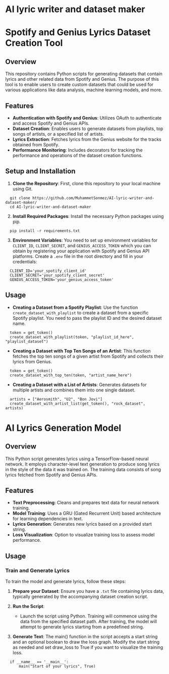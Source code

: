 # AI lyric writer and dataset maker

# Spotify and Genius Lyrics Dataset Creation Tool

## Overview

This repository contains Python scripts for generating datasets that contain lyrics and other related data from Spotify and Genius. The purpose of this tool is to enable users to create custom datasets that could be used for various applications like data analysis, machine learning models, and more.

## Features

- **Authentication with Spotify and Genius**: Utilizes OAuth to authenticate and access Spotify and Genius APIs.
- **Dataset Creation**: Enables users to generate datasets from playlists, top songs of artists, or a specified list of artists.
- **Lyrics Extraction**: Fetches lyrics from the Genius website for the tracks obtained from Spotify.
- **Performance Monitoring**: Includes decorators for tracking the performance and operations of the dataset creation functions.

## Setup and Installation

1. **Clone the Repository**: First, clone this repository to your local machine using Git.

```
  git clone https://github.com/MuhammetSonmez/AI-lyric-writer-and-dataset-maker/
  cd AI-lyric-writer-and-dataset-maker
```

2. **Install Required Packages**: Install the necessary Python packages using pip.
```
  pip install -r requirements.txt
```

3. **Environment Variables**: You need to set up environment variables for `CLIENT_ID`, `CLIENT_SECRET`, and `GENIUS_ACCESS_TOKEN` which you can obtain by registering your application with Spotify and Genius API platforms.
Create a `.env` file in the root directory and fill in your credentials:

```
  CLIENT_ID='your_spotify_client_id'
  CLIENT_SECRET='your_spotify_client_secret'
  GENIUS_ACCESS_TOKEN='your_genius_access_token'
```

## Usage

- **Creating a Dataset from a Spotify Playlist**:
Use the function `create_dataset_with_playlist` to create a dataset from a specific Spotify playlist. You need to pass the playlist ID and the desired dataset name.

```
  token = get_token()
  create_dataset_with_playlist(token, "playlist_id_here", "playlist_dataset")
```

- **Creating a Dataset with Top Ten Songs of an Artist**:
This function fetches the top ten songs of a given artist from Spotify and collects their lyrics from Genius.
```
  token = get_token()
  create_dataset_with_top_ten(token, "artist_name_here")
```

- **Creating a Dataset with a List of Artists**:
Generates datasets for multiple artists and combines them into one single dataset.

```
  artists = ["Aerosmith", "U2", "Bon Jovi"]
  create_dataset_with_artist_list(get_token(), "rock_dataset", artists)
```

# AI Lyrics Generation Model

## Overview

This Python script generates lyrics using a TensorFlow-based neural network. It employs character-level text generation to produce song lyrics in the style of the data it was trained on. The training data consists of song lyrics fetched from Spotify and Genius APIs.

## Features

- **Text Preprocessing**: Cleans and prepares text data for neural network training.
- **Model Training**: Uses a GRU (Gated Recurrent Unit) based architecture for learning dependencies in text.
- **Lyrics Generation**: Generates new lyrics based on a provided start string.
- **Loss Visualization**: Option to visualize training loss to assess model performance.

## Usage

### Train and Generate Lyrics
To train the model and generate lyrics, follow these steps:

1. **Prepare your Dataset**: Ensure you have a `.txt` file containing lyrics data, typically generated by the accompanying dataset creation script.

2. **Run the Script**:
   - Launch the script using Python. Training will commence using the data from the specified dataset path. After training, the model will attempt to generate lyrics starting from a predefined string.
   
3. **Generate Text**:
The main() function in the script accepts a start string and an optional boolean to draw the loss graph. Modify the start string as needed and set draw_loss to True if you want to visualize the training loss.

```
  if __name__ == '__main__':
      main("Start of your lyrics", True)
```


